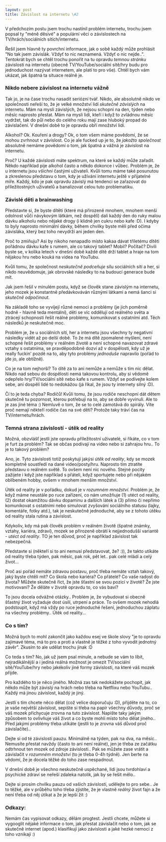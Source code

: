 ```yaml
---
layout: post
title: Závislost na internetu \#2
---
```


V předchozím postu jsem trochu nastínil problém internetu, trochu jsem popsal ty "méně děsivé" a populární věci o závislostech na TV/hrách/sociálních sítích/internetu.

Řešil jsem hlavně ty povrchní informace, jak o sobě každý může prohlásit "No tak jsem závislák. Vždyť to nic neznamená. Vždyť o nic nejde..". Tentokrát bych se chtěl trochu ponořit na tu opravdu *temnou stránku* závislosti na internetu (obecně TV/YouTube/sociální sítě/hry budu pro jednoduchost nazývat internetem, ale platí to pro vše). Chtěl bych vám ukázat, jak špatná ta situace reálně je.

### Nikdo nebere závislost na internetu vážně

Tak jo, je na čase trochu nasadit seriózní tvář. Nikdo, ale absolutně nikdo ve společnosti neřeší to, že je velké množství lidí _skutečně závislých_ na internetu. Mám na mysli závislých, že nejsou schopni na den, týden nebo měsíc naprosto přestat. Mám na mysli lidi, kteří i když to zvládnou měsíc vydržet, tak do půl nebo do celého roku mají zase hluboký propad do závislačení. V dnešní době to je opravdu obří množství lidí.

Alkohol? Ok. Kouření a drogy? Ok, o tom všem máme povědomí, že se mohou zvrhnout v závislost. Co je ale fucked up je to, že _jakožto společnost_ absolutně nemáme povědomí o tom, jak špatná a vážná je závislost na internetu.

Proč? U každé závislosti máte spektrum, na které se každý může zařadit. Někdo například pije alkohol často a někdo dokonce i vůbec. Problém je, že u internetu jsou _všichni_ častými uživateli. Kvůli tomu máme také posunutou a zkreslenou představu o tom, kdy je užívání internetu ještě v přijatelné míře. Každý, kdo je pak opravdu závislý má tendenci se zařazovat do příležitostných uživatelů a banalizovat celou tuto problematiku.

### Závislé děti a brainwashing

Představte si, že byste dítěti (které má přirozeně mnohem, mnohem menší odolnost vůči návykovým látkám, než dospělí) dali každý den do ruky malou dávku alkoholu nebo nějaké drogy (i klidně jen cukru nebo kafe :D). I kdyby to byly naprosto minimální dávky, během chvilky byste měli před očima závisláka, který bez toho nevydrží ani jeden den.

Proč to zmiňuju? Asi by nikoho nenapadlo místo kakaa dávat tříletému dítěti pořádnou dávku kafe s rumem, ale co takový tablet? Mobil? Počítač? Divili byste se, v kolika letech v dnešní době každé dítě drží tablet a hraje na tom nějakou hru nebo kouká na videa na YouTubu.

Kvůli tomu, že společnost _neskutečně podceňuje_ sílu sociálních sítí a her, si nikdo neuvědomuje, jak obrovské následky to na budoucí generace bude mít.

Jak jsem řešil v minulém postu, když se člověk stane závislým na internetu, jeho mozek je konstantně předávkováván různými látkami a nemá šanci si *skutečně odpočinout*.

Na základě toho se vyvíjejí různé nemoci a problémy (je jich poměrně hodně - hlavně teda mentální), děti se víc oddělují od reálného světa a ztrácejí schopnosti řešit reálné problémy, komunikovat s ostatními atd. Těch následků je neskutečně moc.

Problém je, že u sociálních sítí, her a internetu jsou všechny ty negativní následky vidět až po delší době. To že má dítě zpomalené myšlení, není schopné řešit problémy v reálném životě a není schopné navazovat zdravé vztahy s ostatníma, se pravděpodobně dozví až v dospělosti, kdy už je really fuckin' pozdě na to, aby tyto problémy _jednoduše_ napravilo (pořád to jde jo, ale obtížně).

Co je na tom nejhorší? To dítě za to ani nemůže a nemůže s tím nic dělat. Nikdo nad sebou do dospělosti nemá takovou kontrolu, aby si vědomě odepřelo hry/TV/sociální sítě nebo kafe s rumem. Vždyť se podívejte kolem sebe, ani dospělí lidé to nedokážou (já říkal, že jsou ty internety silný :D).

Čí to je teda chyba? Rodičů! Kvůli tomu, že jsou rodiče neschopní dát dětem skutečně tu pozornost, kterou potřebují na to, aby se dobře vyvinuli. Ale to je zas jiné téma :) Nemluvě o tom, že se to celé zamotává do spirály. Víte proč nemají někteří rodiče čas na své děti? Protože taky tráví čas na TV/internetu/hrách.

### Temná strana závislostí - útěk od reality

Možná, obzvlášť jestli jste opravdu příležitostní uživatelé, si říkáte, co v tom je furt za problém? Tak se občas podívají na video nebo si zahrajou hru.. To je to takový problém?

Ano, je. Tyto závislosti totiž poskytují jakýsi _útěk od reality_, kdy se mozek kompletně soustředí na dané video/posty/hru. Naprosto tím ztratíte představu o reálném světě. To ovšem není nic nového. Stejné pocity zažijete i když jste například s přáteli, když sportujete nebo při nějakém oblíbeném hobby, ovšem v mnohem menším množství.

Útěk od reality je v pořádku, dokud je v _rozumném množství_. Problém je, že když máme neustále po ruce zařízení, co nám umožňuje (1) utéct od reality, (2) dostat okamžitou dávku dopaminu a dalších látek a (3) přímo či nepřímo komunikovat s ostatními nebo simulovat zvyšování sociálního statusu (lajky, komentáře, fotky atd.), tak je neskutečně jednoduché, aby se z tohoto útěku od reality stala rutina a závislost.

Kdykoliv, kdy má pak člověk problém v reálném životě (špatné známky, vztahy, kariéra, zdraví), mozek se přirozeně obrátí k nejjednodušší variantě - _utéct od reality_. TO je ten důvod, proč je například závislost tak nebezpečná.

Představte si (někteří si to ani nemusí představovat, že? :)), že takto utíkáte od reality třeba týden, pak měsíc, pak rok, pět let.. pak celé mládí a celý život...

Proč asi pořád nemáte zdravou postavu, proč třeba nemáte vztah takový, jaký byste chtěli mít? Co škola nebo kariéra? Co přátelé? Co vaše radost do života? Můžete skutečně říct, že jste šťastní se svou pozicí v životě? Že jste motivovaní? Že děláte v životě opravdu to, co vás baví?

To jsou docela odvážné otázky.. Problém je, že vybudovat si obecně šťastný život vyžaduje dost úsilí, utrpení a práce. To ovšem mozek nehodlá podstoupit, když má vždy po ruce jednoduché řešení, jednoduchou záplatu na všechny problémy.. Útěk od reality...

### Co s tím?

Možná bych to mohl zakončit jako každou esej ve škole slovy "je to opravdu zajímavé téma, má to pro a proti a vlastně je těžké z toho vyvodit jednotný závěr". Zkusím to ale udělat trochu jinak :D

Co teda s tím? No, jak už jsem psal minule, a nebude se vám to líbit, nejradikálnější a i jediná reálná možnost je omezit TV/sociální sítě/YouTube/hry nebo jakékoliv jiné formy závislosti, na které váš mozek přijde.

Pro každého to je něco jiného. Možná zas tak nedokážete pochopit, jak někdo může být závislý na hrách nebo třeba na Netflixu nebo YouTubu.. Každý má jinou závislost, každý je jiný.

Jestli s tím chcete něco dělat (což velice doporučuju :D), přijděte na to, co je vaše největší závislost, sepište si třeba na papír všechny důvody, proč se váš mozek přichycuje zrovna na tuto závislost. Napište taky jakým způsobem to ovlivňuje váš život a co byste mohli místo toho dělat jiného.. Před jakými problémy třeba utíkáte (jestli to je zrovna váš důvod proč závislačíte)..

Dejte si od té závislosti pauzu. Minimálně na týden, pak na dva, na měsíc.. Nemusíte přestat navždy (často to ani není reálné), jen je třeba ze začátku odtrhnout ten mozek od zdroje závislosti.. Pak se můžete zase vrátit a závislačit v _rozumném množství_ (to je třeba 0-4h týdně). Jen berte na vědomí, že je docela těžké do toho zase nespadnout.

V dnešní době je všechno neskutečně uspěchané, lidi jsou tvrdohlaví a psychické zdraví se neřeší zdaleka natolik, jak by se řešit mělo..

Dejte si prosím chvilku pauzu od vašich závislostí, udělejte to pro sebe.. Je to těžké, ale v průběhu toho třeba zjistíte, že je vlastně _reálný_ život fajn a že není třeba od něj útíkat a že je lepší žít :)

### Odkazy:

Nemám čas vypisovat odkazy, dělám progtest. Jestli chcete, můžete si vygooglit nějaké informace o tom, jak přestat závislačit nebo o tom, jak se skutečně internet (apod.) klasifikují jako závislosti a jaké hezké nemoci z toho vznikají :)
